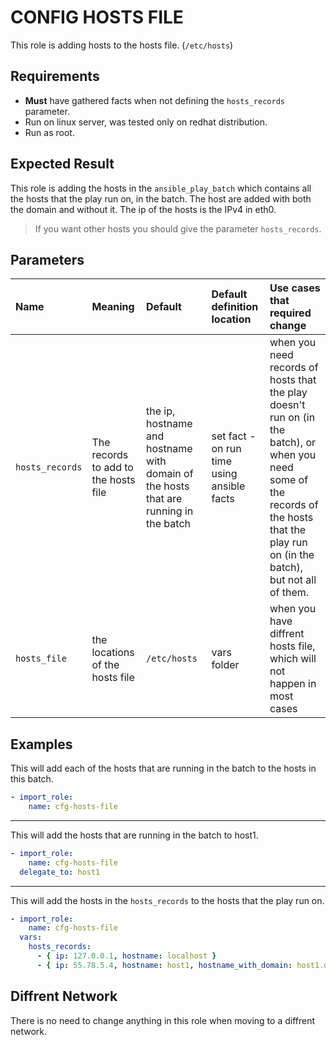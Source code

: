 # CONFIG HOSTS FILE
This role is adding hosts to the hosts file. (`/etc/hosts`)

## Requirements

- **Must** have gathered facts when not defining the `hosts_records` parameter.
- Run on linux server, was tested only on redhat distribution.
- Run as root.

## Expected Result
This role is adding the hosts in the `ansible_play_batch` which contains all the hosts that the play run on, in the batch.
The host are added with both the domain and without it. 
The ip of the hosts is the IPv4 in eth0.

> If you want other hosts you should give the parameter `hosts_records`.

## Parameters

| Name | Meaning | Default | Default definition location | Use cases that required change |
|:---|:---|:---|:---|:---|
| `hosts_records` | The records to add to the hosts file | the ip, hostname and hostname with domain of the hosts that are running in the batch | set fact - on run time using ansible facts | when you need records of hosts that the play doesn't run on (in the batch), or when you need some of the records of the hosts that the play run on (in the batch), but not all of them. |
| `hosts_file` | the locations of the hosts file | `/etc/hosts` | vars folder | when you have diffrent hosts file, which will not happen in most cases |

## Examples
This will add each of the hosts that are running in the batch to the hosts in this batch.
```yaml
- import_role:
    name: cfg-hosts-file
```
---
This will add the hosts that are running in the batch to host1.
```yaml
- import_role:
    name: cfg-hosts-file
  delegate_to: host1
```
---
This will add the hosts in the `hosts_records` to the hosts that the play run on.
```yaml
- import_role:
    name: cfg-hosts-file
  vars:
    hosts_records:
      - { ip: 127.0.0.1, hostname: localhost }
      - { ip: 55.78.5.4, hostname: host1, hostname_with_domain: host1.domain }
```

## Diffrent Network
There is no need to change anything in this role when moving to a diffrent network.
